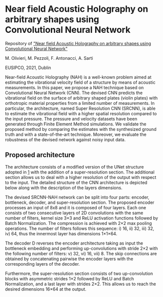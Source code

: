 # Near field Acoustic Holography on arbitrary shapes using Convolutional Neural Network
Repository of ["Near field Acoustic Holography on arbitrary shapes using Convolutional Neural Network"](https://arxiv.org/abs/2103.16935) 

M. Olivieri, M. Pezzoli, F. Antonacci, A. Sarti

EUSIPCO, 2021, Dublin

Near-field Acoustic Holography (NAH) is a well-known problem aimed at estimating the vibrational velocity field of a structure by means of acoustic measurements. In this paper, we propose a NAH technique based on Convolutional Neural Network (CNN). The devised CNN predicts the vibrational field on the surface of arbitrary shaped plates (violin plates) with orthotropic material properties from a limited number of measurements. In particular, the architecture, named Super Resolution CNN (SRCNN), is able to estimate the vibrational field with a higher spatial resolution compared to the input pressure. The pressure and velocity datasets have been generated through Finite Element Method simulations. We validate the proposed method by comparing the estimates with the synthesized ground truth and with a state-of-the-art technique. Moreover, we evaluate the robustness of the devised network against noisy input data.

## Proposed architecture
The architecture consists of a modified version of the UNet structure adopted in [1](https://github.com/polimi-ispl/nah-cnn) with the addition of a super-resolution section. The additional section allows us to deal with a higher resolution of the output with respect to the input. 
The detailed structure of the CNN architecture is depicted below along with the description of the layers dimensions.

The devised SRCNN-NAH network can be split into four parts: encoder, bottleneck, decoder, and super-resolution section.
The proposed encoder processes an input of 8x8 and it is composed of four layers. Each one consists of two consecutive layers of 2D convolutions with the same number of filters, kernel size 3×3 and ReLU activation functions followed by Batch Normalization. The compression is achieved with 2×2 max pooling operations. The number of filters follows this sequence: i) 16, ii) 32, iii) 32, iv) 64, thus the innermost layer has dimensions 1×1×64.

The decoder D reverses the encoder architecture taking as input the bottleneck embedding and performing up-convolutions with stride 2×2 with the following number of filters: v) 32, vi) 16, vii) 8. The skip connections are obtained by concatenating pairwise the encoder layers with the corresponding layers of the decoder.

Furthermore, the super-resolution section consists of two up-convolution blocks with asymmetric strides 1×2 followed by ReLU and Batch Normalization, and a last layer with strides 2×2. This allows us to reach the desired dimensions 16×64 at the output.
